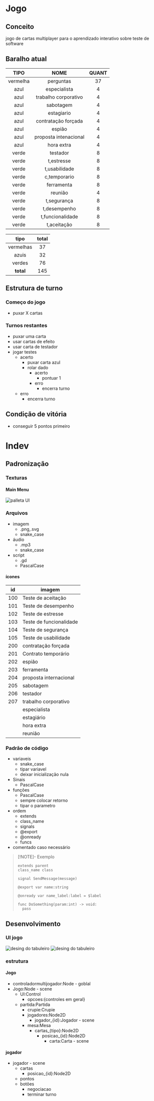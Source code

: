 # Jogo
## Conceito
jogo de cartas multiplayer para o aprendizado interativo sobre teste de software
## Baralho atual

|   TIPO   |         NOME          | QUANT |
| :------: | :-------------------: | :---: |
| vermelha |       perguntas       |  37   |
|   azul   |     especialista      |   4   |
|   azul   | trabalho corporativo  |   4   |
|   azul   |       sabotagem       |   4   |
|   azul   |      estagiario       |   4   |
|   azul   |  contratação forçada  |   4   |
|   azul   |        espião         |   4   |
|   azul   | proposta intenacional |   4   |
|   azul   |      hora extra       |   4   |
|  verde   |       testador        |   8   |
|  verde   |      t,estresse       |   8   |
|  verde   |     t,usabilidade     |   8   |
|  verde   |     c,temporario      |   8   |
|  verde   |      ferramenta       |   8   |
|  verde   |        reunião        |   4   |
|  verde   |      t,segurança      |   8   |
|  verde   |     t,desempenho      |   8   |
|  verde   |   t,funcionalidade    |   8   |
|  verde   |      t,aceitação      |   8   |

|   tipo    | total |
| :-------: | :---: |
| vermelhas |  37   |
|   azuis   |  32   |
|  verdes   |  76   |
| **total** |  145  |

## Estrutura de turno
### Começo do jogo
- puxar X cartas
### Turnos restantes
- puxar uma carta
- usar cartas de efeito
- usar carta de testador
- jogar testes
	- acerto
		- puxar carta azul
		- rolar dado
			- acerto
				- pontuar 1
			- erro
				- encerra turno
	- erro
		- encerra turno
## Condição de vitória
- conseguir 5 pontos primeiro
# Indev
## Padronização
### Texturas
#### Main Menu
![palleta UI](images/0.png)
### Arquivos
- imagem
	- .png,.svg
	- snake_case
- áudio
	- .mp3
	- snake_case
- script
	- .gd
	- PascalCase

#### ícones

| id  | imagem                  |
| --- | ----------------------- |
| 100 | Teste de aceitação      |
| 101 | Teste de desempenho     |
| 102 | Teste de estresse       |
| 103 | Teste de funcionalidade |
| 104 | Teste de segurança      |
| 105 | Teste de usabilidade    |
| 200 | contratação forçada     |
| 201 | Contrato temporário     |
| 202 | espião                  |
| 203 | ferramenta              |
| 204 | proposta internacional  |
| 205 | sabotagem               |
| 206 | testador                |
| 207 | trabalho corporativo    |
|     | especialista            |
|     | estagiário              |
|     | hora extra              |
|     | reunião                 |

### Padrão de código
- variaveis
	- snake_case
	- tipar variavel
	- deixar inicialização nula
- Sinais
	- PascalCase
- funções
	- PascalCase
	- sempre colocar retorno
	- tipar o parametro
- ordem
	- extends
	- class_name
	- signals
	- @export
	- @onready
	- funcs
- comentado caso necessário 

>[!NOTE]- Exemplo
>```gdscript
>extends parent
>class_name class
>
>signal SendMessage(message)
>
>@export var name:string
>
>@onready var name_label:label = $label
>
>func DoSomething(param:int) -> void:
>	pass
>```

## Desenvolvimento
### UI jogo
![desing do tabuleiro](images/1.png)
![desing do tabuleiro](images/2.png)

### estrutura 
#### Jogo
- controladormultijogador:Node - goblal
- Jogo:Node - scene
	- UI:Control
		- opcoes:{controles em geral}
	- partida:Partida
		- crupie:Crupie
		- jogadores:Node2D
			- jogador_{id}:Jogador - scene
		- mesa:Mesa 
			- cartas_{tipo}:Node2D
				- posicao_{id}:Node2D
					- carta:Carta - scene
#### jogador
- jogador - scene
	- cartas
		- posicao_{id}:Node2D
	- pontos
	- botões
		- negociacao
		- terminar turno
